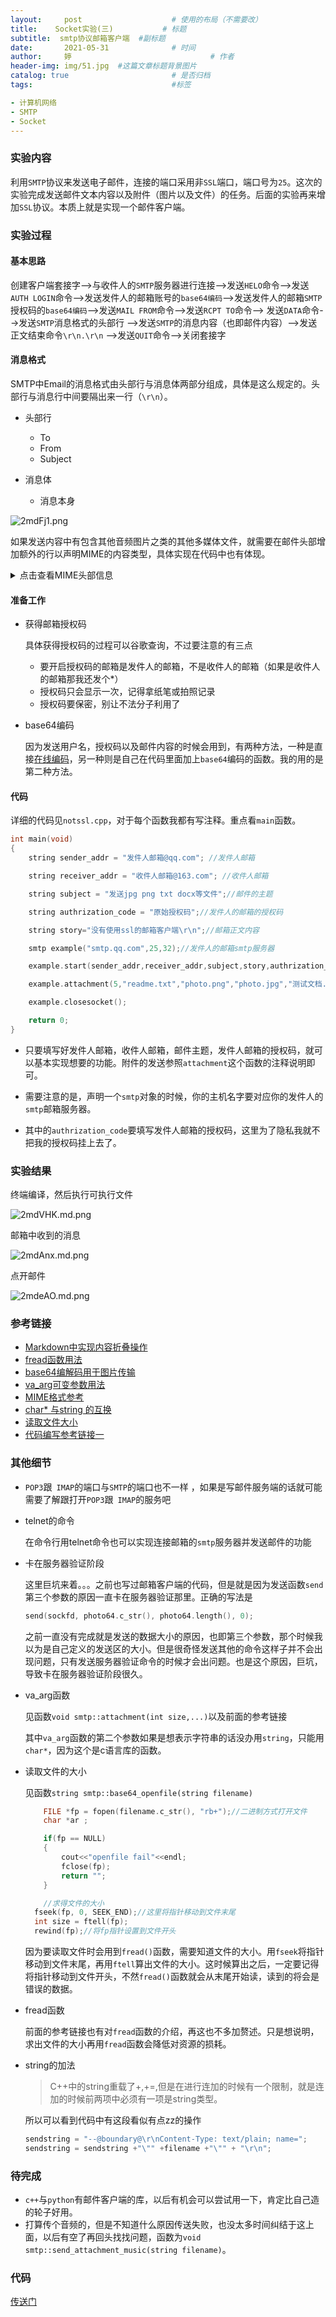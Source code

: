 ```yaml
---
layout:     post   				    # 使用的布局（不需要改）
title:    Socket实验(三)			# 标题 
subtitle:  smtp协议邮箱客户端  #副标题
date:       2021-05-31				# 时间
author:     婷                               # 作者
header-img: img/51.jpg 	#这篇文章标题背景图片
catalog: true 						# 是否归档
tags:								#标签

- 计算机网络
- SMTP
- Socket
---
```




### 实验内容

利用`SMTP`协议来发送电子邮件，连接的端口采用非`SSL`端口，端口号为`25`。这次的实验完成发送邮件文本内容以及附件（图片以及文件）的任务。后面的实验再来增加`SSL`协议。本质上就是实现一个邮件客户端。



### 实验过程

#### 基本思路

创建客户端套接字-->与收件人的`SMTP`服务器进行连接-->发送`HELO`命令-->发送`AUTH LOGIN`命令-->发送发件人的邮箱账号的`base64编码`-->发送发件人的邮箱`SMTP`授权码的`base64编码`-->发送`MAIL FROM`命令-->发送`RCPT TO`命令--> 发送`DATA`命令-->发送`SMTP`消息格式的头部行 -->发送`SMTP`的消息内容（也即邮件内容）-->发送正文结束命令`\r\n.\r\n`  -->发送`QUIT`命令-->关闭套接字



#### 消息格式

SMTP中Email的消息格式由头部行与消息体两部分组成，具体是这么规定的。头部行与消息行中间要隔出来一行（`\r\n`）。

- 头部行
  - To
  - From
  - Subject



- 消息体
  - 消息本身

![2mdFj1.png](https://z3.ax1x.com/2021/05/31/2mdFj1.png)



如果发送内容中有包含其他音频图片之类的其他多媒体文件，就需要在邮件头部增加额外的行以声明MIME的内容类型，具体实现在代码中也有体现。

<details>
    <summary>点击查看MIME头部信息</summary>
    <pre><code>
    string title ="From: " + from + "\r\nTo: " + to + "\r\nSubject: " + subject +"\r\n"; 
    string mime_header1 = "MIME-Version: 1.0\r\n";
    string mime_header3 = "Content-Type: multipart/mixed;boundary=@boundary@\r\n\r\n";
    string total = title + mime_header1  + mime_header3;
    send(sockfd,total.c_str(),strlen(total.c_str()),0);
    </code></pre>
</details>






#### 准备工作

- 获得邮箱授权码

  具体获得授权码的过程可以谷歌查询，不过要注意的有三点

  - 要开启授权码的邮箱是发件人的邮箱，不是收件人的邮箱（如果是收件人的邮箱那我还发个*）
  - 授权码只会显示一次，记得拿纸笔或拍照记录
  - 授权码要保密，别让不法分子利用了

- base64编码

  因为发送用户名，授权码以及邮件内容的时候会用到，有两种方法，一种是直接[在线编码](https://tool.oschina.net/encrypt?type=3)，另一种则是自己在代码里面加上`base64`编码的函数。我的用的是第二种方法。

  
  
  

#### 代码

详细的代码见`notssl.cpp`，对于每个函数我都有写注释。重点看`main`函数。

```c++
int main(void)
{
    string sender_addr = "发件人邮箱@qq.com"; //发件人邮箱

    string receiver_addr = "收件人邮箱@163.com"; //收件人邮箱

    string subject = "发送jpg png txt docx等文件";//邮件的主题

    string authrization_code = "原始授权码";//发件人的邮箱的授权码

    string story="没有使用ssl的邮箱客户端\r\n";//邮箱正文内容

    smtp example("smtp.qq.com",25,32);//发件人的邮箱smtp服务器

    example.start(sender_addr,receiver_addr,subject,story,authrization_code);

    example.attachment(5,"readme.txt","photo.png","photo.jpg","测试文档.docx","hello.cpp");

    example.closesocket();

    return 0;
}
```



- 只要填写好发件人邮箱，收件人邮箱，邮件主题，发件人邮箱的授权码，就可以基本实现想要的功能。附件的发送参照`attachment`这个函数的注释说明即可。

- 需要注意的是，声明一个`smtp`对象的时候，你的主机名字要对应你的发件人的`smtp`邮箱服务器。
- 其中的`authrization_code`要填写发件人邮箱的授权码，这里为了隐私我就不把我的授权码挂上去了。



### 实验结果

终端编译，然后执行可执行文件

![2mdVHK.md.png](https://z3.ax1x.com/2021/05/31/2mdVHK.md.png)



邮箱中收到的消息

![2mdAnx.md.png](https://z3.ax1x.com/2021/05/31/2mdAnx.md.png)



点开邮件

![2mdeAO.md.png](https://z3.ax1x.com/2021/05/31/2mdeAO.md.png)





### 参考链接

- [Markdown中实现内容折叠操作](https://blog.csdn.net/djzhao627/article/details/89977411)
- [fread函数用法](https://blog.csdn.net/Li_Ning_/article/details/51038925)
- [base64编解码用于图片传输](https://blog.csdn.net/qq_38289815/article/details/89280863)
- [va_arg可变参数用法](https://www.cnblogs.com/pengdonglin137/p/3345911.html)
- [MIME格式参考](https://developer.mozilla.org/zh-CN/docs/Web/HTTP/Basics_of_HTTP/MIME_types)
- [char* 与string 的互换](https://blog.csdn.net/u013925378/article/details/88899115)
- [读取文件大小](https://blog.csdn.net/qq_38289815/article/details/89280863)
- [代码编写参考链接一](https://www.jb51.net/article/140979.htm)





### 其他细节

- `POP3`跟` IMAP`的端口与`SMTP`的端口也不一样 ，如果是写邮件服务端的话就可能需要了解跟打开`POP3`跟` IMAP`的服务吧

  

- telnet的命令

  在命令行用telnet命令也可以实现连接邮箱的`smtp`服务器并发送邮件的功能

  

- 卡在服务器验证阶段

  这里巨坑来着。。。之前也写过邮箱客户端的代码，但是就是因为发送函数`send`第三个参数的原因一直卡在服务器验证那里。正确的写法是

  ```c++
  send(sockfd, photo64.c_str(), photo64.length(), 0); 
  ```

  之前一直没有完成就是发送的数据大小的原因，也即第三个参数，那个时候我以为是自己定义的发送区的大小。但是很奇怪发送其他的命令这样子并不会出现问题，只有发送服务器验证命令的时候才会出问题。也是这个原因，巨坑，导致卡在服务器验证阶段很久。



- va_arg函数

  见函数`void smtp::attachment(int size,...)`以及前面的参考链接

  其中`va_arg`函数的第二个参数如果是想表示字符串的话没办用`string`，只能用`char*`，因为这个是c语言库的函数。



- 读取文件的大小

  见函数`string smtp::base64_openfile(string filename)`

  ```c++
      FILE *fp = fopen(filename.c_str(), "rb+");//二进制方式打开文件
      char *ar ;
  
      if(fp == NULL)
      {
          cout<<"openfile fail"<<endl;
          fclose(fp);
          return "";
      }
  
      //求得文件的大小
  	fseek(fp, 0, SEEK_END);//这里将指针移动到文件末尾
  	int size = ftell(fp);
  	rewind(fp);//将fp指针设置到文件开头
  ```

  因为要读取文件时会用到`fread()`函数，需要知道文件的大小。用`fseek`将指针移动到文件末尾，再用`ftell`算出文件的大小。这时候算出之后，一定要记得将指针移动到文件开头，不然`fread()`函数就会从末尾开始读，读到的将会是错误的数据。

  

- fread函数

  前面的参考链接也有对`fread`函数的介绍，再这也不多加赘述。只是想说明，求出文件的大小再用`fread`函数会降低对资源的损耗。



- string的加法

  > C++中的string重载了+,+=,但是在进行连加的时候有一个限制，就是连加的时候前两项中必须有一项是string类型。

  所以可以看到代码中有这段看似有点zz的操作

  ```c++
  sendstring = "--@boundary@\r\nContent-Type: text/plain; name=";
  sendstring = sendstring +"\"" +filename +"\"" + "\r\n";  
  ```

  



### 待完成

- `c++`与`python`有邮件客户端的库，以后有机会可以尝试用一下，肯定比自己造的轮子好用。
- 打算传个音频的，但是不知道什么原因传送失败，也没太多时间纠结于这上面，以后有空了再回头找找问题，函数为`void smtp::send_attachment_music(string filename)`。



### 代码

[传送门]([https://github.com/copyright1999/A-Top-Down-Approach/tree/master/Socket/Socket%E5%AE%9E%E9%AA%8C3--%E9%82%AE%E4%BB%B6%E5%AE%A2%E6%88%B7%E7%AB%AF](https://github.com/copyright1999/A-Top-Down-Approach/tree/master/Socket/Socket实验3--邮件客户端))

